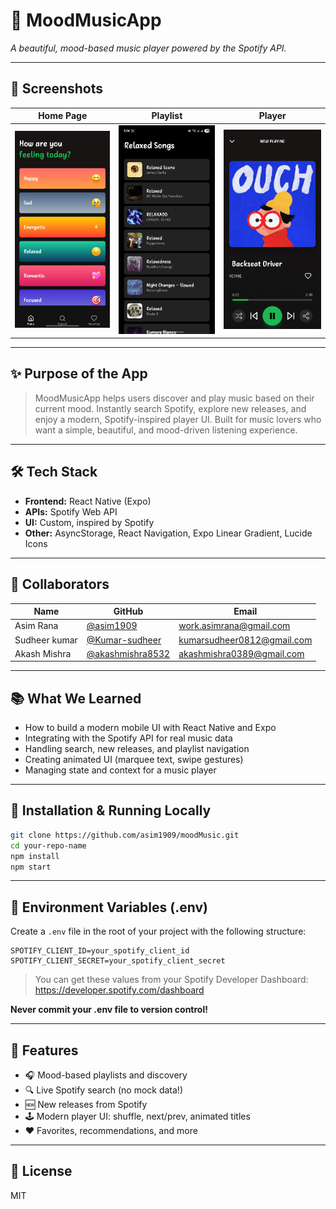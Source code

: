 # 🚀 MoodMusicApp

*A beautiful, mood-based music player powered by the Spotify API.*

---

## 📸 Screenshots

| Home Page | Playlist | Player |
|-----------|----------|--------|
| ![Home](./assets/Home_Page.jpg) | ![Playlist](./assets/Playlist.jpg) | ![Player](./assets/Player.jpg) |

---

## ✨ Purpose of the App

> MoodMusicApp helps users discover and play music based on their current mood. Instantly search Spotify, explore new releases, and enjoy a modern, Spotify-inspired player UI. Built for music lovers who want a simple, beautiful, and mood-driven listening experience.

---

## 🛠 Tech Stack

- **Frontend:** React Native (Expo)
- **APIs:** Spotify Web API
- **UI:** Custom, inspired by Spotify
- **Other:** AsyncStorage, React Navigation, Expo Linear Gradient, Lucide Icons

---

## 🤝 Collaborators

| Name            | GitHub                                                 | Email                     |
|-----------------|--------------------------------------------------------|---------------------------|
| Asim Rana       | [@asim1909](https://github.com/asim1909)               | work.asimrana@gmail.com   |
| Sudheer kumar   | [@Kumar-sudheer](https://github.com/Kumar-sudheer)     | kumarsudheer0812@gmail.com|
| Akash Mishra    | [@akashmishra8532](https://github.com/akashmishra8532) | akashmishra0389@gmail.com |


---

## 📚 What We Learned

- How to build a modern mobile UI with React Native and Expo
- Integrating with the Spotify API for real music data
- Handling search, new releases, and playlist navigation
- Creating animated UI (marquee text, swipe gestures)
- Managing state and context for a music player

---

## 🚧 Installation & Running Locally

```bash
git clone https://github.com/asim1909/moodMusic.git
cd your-repo-name
npm install
npm start
```

---

## 🔑 Environment Variables (.env)

Create a `.env` file in the root of your project with the following structure:

```env
SPOTIFY_CLIENT_ID=your_spotify_client_id
SPOTIFY_CLIENT_SECRET=your_spotify_client_secret
```

> You can get these values from your Spotify Developer Dashboard: https://developer.spotify.com/dashboard

**Never commit your .env file to version control!**

---

## 🎵 Features

- 🎧 Mood-based playlists and discovery
- 🔍 Live Spotify search (no mock data!)
- 🆕 New releases from Spotify
- 🕹️ Modern player UI: shuffle, next/prev, animated titles
- ❤️ Favorites, recommendations, and more

---

## 📄 License

MIT 
